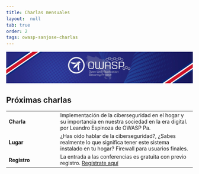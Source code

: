 ```yaml
---
title: Charlas mensuales
layout:  null
tab: true
order: 2
tags: owasp-sanjose-charlas
---
```

<img src="assets/images/owasp_top.jpeg" />

## Próximas charlas

<table>
  <tbody>
    <tr>
      <td WIDTH="125"><b>Charla</b> </td>
      <td> Implementación de la ciberseguridad en el hogar y su importancia en nuestra sociedad en la era digital. por Leandro Espinoza de OWASP Pa.</td>
    </tr>
    <tr>
      <td><b>Lugar</b> </td>
      <td> ¿Has oído hablar de la ciberseguridad?, ¿Sabes realmente lo que significa tener este sistema instalado en tu hogar? Firewall para usuarios finales.</td>
    </tr>
    <tr>
      <td><b>Registro</b></td>
      <td> La entrada a las conferencias es gratuita con previo registro. <a rel="nofollow" class="external text" href="https://www.eventbrite.com/e/owasp-san-jose-costa-rica-charla-29-de-abril-de-2021-tickets-151002860621">Regístrate aquí</a></td>
    </tr>
  </tbody>
</table>
